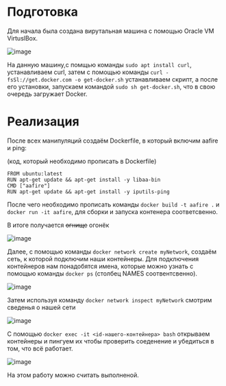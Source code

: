 # Подготовка 

Для начала была создана вирутальная машина с помощью Oracle VM VirtuslBox.

![image](https://github.com/Nirolok/Laba_4/assets/40453222/29bf0fa4-6de0-4a11-bcfb-597b3f63afa7)


На данную машину,с помщью команды `sudo apt install curl`, устанавливаем curl, затем c помощью команды `curl -fsSl://get.docker.com -o get-docker.sh` устанавливаем скрипт, а после его установки,
запускаем командой `sudo sh get-docker.sh`, что в свою очередь загружает Docker.

# Реализация

После всех манипуляций создаём Dockerfile, в который включим aafire и ping:

(код, который необходимо прописать в Dockerfile)
~~~
FROM ubuntu:latest
RUN apt-get update && apt-get install -y libaa-bin
CMD ["aafire"]
RUN apt-get update && apt-get install -y iputils-ping
~~~

После чего необходимо прописать команды `docker build -t aafire .` и `docker run -it aafire`, для сборки и запуска контенера соответсвенно. 

В итоге получается ~~огнище~~ огонёк

![image](https://github.com/Nirolok/Laba_4/assets/40453222/7f5a7de5-9ccf-4353-9b1f-bd4e79a6b61b)


Далее, с помощью команды `docker network create myNetwork`, создаём сеть, к которой подключим наши контейнеры.
Для подключения контейнеров нам понадобятся имена, которые можно узнать с помощью команды `docker ps` (столбец NAMES соотвентсвенно).

![image](https://github.com/Nirolok/Laba_4/assets/40453222/1857f1ea-a006-4bc5-8b9d-1a3d31c5e8aa)


Затем используя команду `docker network inspect myNetwork` смотрим сведенья о нашей сети

![image](https://github.com/Nirolok/Laba_4/assets/40453222/45bfadd5-922c-4a3d-bf8a-ed9ec1749708)


С помощью `docker exec -it <id-нашего-контейнера> bash` открываем контейнеры и пингуем их чтобы проверить соеденение и убедиться в том, что всё работает.

![image](https://github.com/Nirolok/Laba_4/assets/40453222/df236d67-00f4-43e4-ae19-fb43c802d3af)


На этом работу можно считать выполненой.
